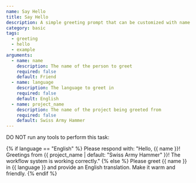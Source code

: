 ```yaml
---
name: Say Hello
title: Say Hello
description: A simple greeting prompt that can be customized with name and language
category: basic
tags:
  - greeting
  - hello
  - example
arguments:
  - name: name
    description: The name of the person to greet
    required: false
    default: Friend
  - name: language
    description: The language to greet in
    required: false
    default: English
  - name: project_name
    description: The name of the project being greeted from
    required: false
    default: Swiss Army Hammer
---
```


DO NOT run any tools to perform this task:

{% if language == "English" %}
Please respond with: "Hello, {{ name }}! Greetings from {{ project_name | default: "Swiss Army Hammer" }}! The workflow system is working correctly."
{% else %}
Please greet {{ name }} in {{ language }} and provide an English translation. Make it warm and friendly.
{% endif %}